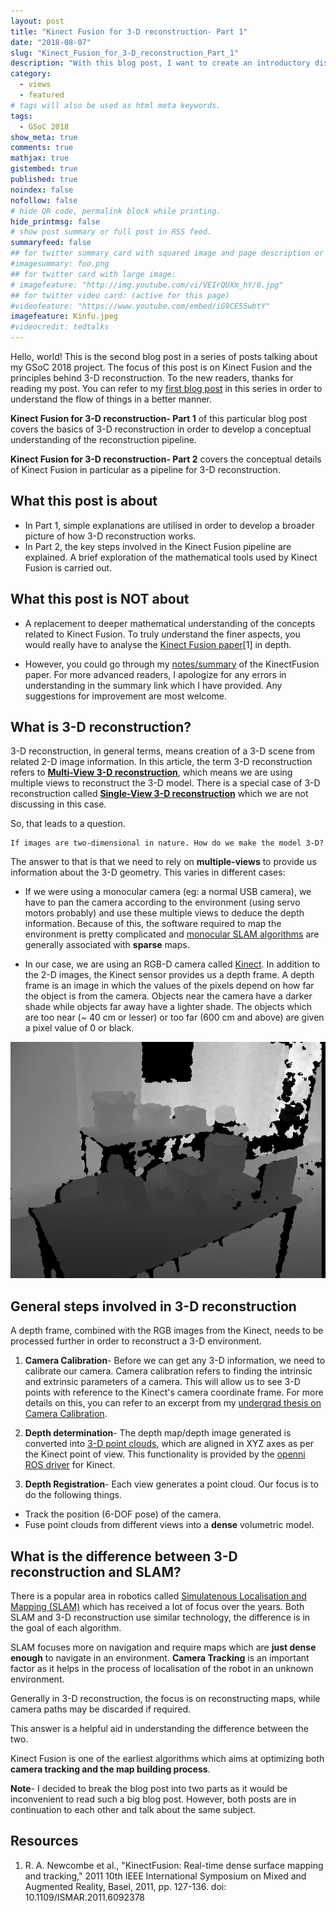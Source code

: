 ```yaml
---
layout: post
title: "Kinect Fusion for 3-D reconstruction- Part 1"
date: "2018-08-07"
slug: "Kinect_Fusion_for_3-D_reconstruction_Part_1"
description: "With this blog post, I want to create an introductory discussion about 3-D reconstruction explained in a simple fashion"
category: 
  - views
  - featured
# tags will also be used as html meta keywords.
tags:
  - GSoC 2018
show_meta: true
comments: true
mathjax: true
gistembed: true
published: true
noindex: false
nofollow: false
# hide QR code, permalink block while printing.
hide_printmsg: false
# show post summary or full post in RSS feed.
summaryfeed: false
## for twitter summary card with squared image and page description or page excerpt:
#imagesummary: foo.png
## for twitter card with large image:
# imagefeature: "http://img.youtube.com/vi/VEIrQUXm_hY/0.jpg"
## for twitter video card: (active for this page)
#videofeature: "https://www.youtube.com/embed/iG9CE55wbtY"
imagefeature: Kinfu.jpeg
#videocredit: tedtalks
---
```


Hello, world! This is the second blog post in a series of posts talking about my GSoC 2018 project. The focus of this post is on Kinect Fusion and the principles behind 3-D reconstruction. To the new readers, thanks for reading my post. You can refer to my [first blog post](https://aadityasaraiya.github.io//blog/2018/07/16/GSoC_2018_with_ROS_Industrial/) in this series in order to understand the flow of things in a better manner. 

<!--more-->


**Kinect Fusion for 3-D reconstruction- Part 1** of this particular blog post covers the basics of 3-D reconstruction in order to develop a conceptual understanding of the reconstruction pipeline. 

**Kinect Fusion for 3-D reconstruction- Part 2** covers the conceptual details of Kinect Fusion in particular as a pipeline for 3-D reconstruction. 


## What this post is about

+ In Part 1, simple explanations are utilised in order to develop a broader picture of how 3-D reconstruction works. 
+ In Part 2, the key steps involved in the Kinect Fusion pipeline are explained. A brief exploration of the mathematical tools used by Kinect Fusion is carried out. 

## What this post is NOT about 

+ A replacement to deeper mathematical understanding of the concepts related to Kinect Fusion. To truly understand the finer aspects, you would really have to analyse the [Kinect Fusion paper](https://www.microsoft.com/en-us/research/wp-content/uploads/2016/02/ismar2011.pdf)[1] in depth.
 
+ However, you could go through my [notes/summary](https://github.com/ros-industrial/workcell_explorer/wiki/Summary-of-the-'KinectFusion:-Real-Time-Dense-Surface-Mapping-and-Tracking'-paper) of the KinectFusion paper. For more advanced readers, I apologize for any errors in understanding in the summary link which I have provided. Any suggestions for improvement are most welcome. 

## What is 3-D reconstruction?

3-D reconstruction, in general terms, means creation of a 3-D scene from related 2-D image information. In this article, the term 3-D reconstruction refers to [**Multi-View 3-D reconstruction**](https://vision.in.tum.de/research/image-based_3d_reconstruction/multiviewreconstruction), which means we are using multiple views to reconstruct the 3-D model. There is a special case of 3-D reconstruction called [**Single-View 3-D reconstruction**](https://vision.in.tum.de/research/image-based_3d_reconstruction/singleviewreconstruction) which we are not discussing in this case. 

So, that leads to a question. 

~~~
If images are two-dimensional in nature. How do we make the model 3-D? 
~~~

The answer to that is that we need to rely on **multiple-views** to provide us information about the 3-D geometry. This varies in different cases: 

+ If we were using a monocular camera (eg: a normal USB camera), we have to pan the camera according to the environment (using servo motors probably) and use these multiple views to deduce the depth information. Because of this, the software required to map the environment is pretty complicated and [monocular SLAM algorithms](https://www.doc.ic.ac.uk/~ab9515/introductiontomonocular.html) are generally associated with **sparse** maps. 

+ In our case, we are using an RGB-D camera called [Kinect](https://www.jameco.com/jameco/workshop/howitworks/xboxkinect.html). In addition to the 2-D images, the Kinect sensor provides us a depth frame. A depth frame is an image in which the values of the pixels depend on how far the object is from the camera. Objects near the camera have a darker shade while objects far away have a lighter shade. The objects which are too near (~ 40 cm or lesser) or too far (600 cm and above) are given a pixel value of 0 or black. 

![An Example Depth frame](/images/6_8_2018/depth_map.png)

## General steps involved in 3-D reconstruction

A depth frame, combined with the RGB images from the Kinect, needs to be processed further in order to reconstruct a 3-D environment. 

1. **Camera Calibration**- Before we can get any 3-D information, we need to calibrate our camera. Camera calibration refers to finding the intrinsic and extrinsic parameters of a camera. This will allow us to see 3-D points with reference to the Kinect's camera coordinate frame. For more details on this, you can refer to an excerpt from my [undergrad thesis on Camera Calibration](https://drive.google.com/open?id=1hmw90io50R6-XWrM2tfVmhjSRuq1BLlW). 

2. **Depth determination**- The depth map/depth image generated is converted into [3-D point clouds](https://en.wikipedia.org/wiki/Point_cloud), which are aligned in XYZ axes as per the Kinect point of view. This functionality is provided by the [openni ROS driver](http://wiki.ros.org/openni_launch) for Kinect. 

3. **Depth Registration**- Each view generates a point cloud. Our focus is to do the following things. 

+ Track the position (6-DOF pose) of the camera.  
+ Fuse point clouds from different views into a **dense** volumetric model.


## What is the difference between 3-D reconstruction and SLAM? 

There is a popular area in robotics called [Simulatenous Localisation and Mapping (SLAM)](https://en.wikipedia.org/wiki/Simultaneous_localization_and_mapping) which has received a lot of focus over the years. Both SLAM and 3-D reconstruction use similar technology, the difference is in the goal of each algorithm.

SLAM focuses more on navigation and require maps which are **just dense enough** to navigate in an environment. **Camera Tracking** is an important factor as it helps in the process of localisation of the robot in an unknown environment. 

Generally in 3-D reconstruction, the focus is on reconstructing maps, while camera paths may be discarded if required. 

This answer is a helpful aid in understanding the difference between the two. 

Kinect Fusion is one of the earliest algorithms which aims at optimizing both **camera tracking and the map building process**.

**Note**- I decided to break the blog post into two parts as it would be inconvenient to read such a big blog post. However, both posts are in continuation to each other and talk about the same subject. 

## Resources 

1. R. A. Newcombe et al., "KinectFusion: Real-time dense surface mapping and tracking," 2011 10th IEEE International Symposium on Mixed and Augmented Reality, Basel, 2011, pp. 127-136.
doi: 10.1109/ISMAR.2011.6092378



[^3]: [About]({{ site.url }}/about)



